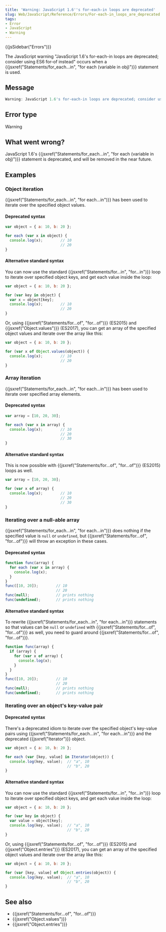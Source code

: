 ```yaml
---
title: 'Warning: JavaScript 1.6''s for-each-in loops are deprecated'
slug: Web/JavaScript/Reference/Errors/For-each-in_loops_are_deprecated
tags:
- Error
- JavaScript
- Warning
---
```

{{jsSidebar("Errors")}}

The JavaScript warning "JavaScript 1.6's for-each-in loops are deprecated;
consider using ES6 for-of instead" occurs when a
{{jsxref("Statements/for_each...in", "for each
  (variable in obj)")}}
statement is used.

## Message

```js
Warning: JavaScript 1.6's for-each-in loops are deprecated; consider using ES6 for-of instead
```

## Error type

Warning

## What went wrong?

JavaScript 1.6's
{{jsxref("Statements/for_each...in", "for each (variable in obj)")}}
statement is deprecated, and will be removed in the near future.

## Examples

### Object iteration

{{jsxref("Statements/for_each...in", "for each...in")}} has
been used to iterate over the specified object values.

#### Deprecated syntax

```js example-bad
var object = { a: 10, b: 20 };

for each (var x in object) {
  console.log(x);        // 10
                         // 20
}
```

#### Alternative standard syntax

You can now use the standard
{{jsxref("Statements/for...in", "for...in")}} loop to iterate
over specified object keys, and get each value inside the loop:

```js example-good
var object = { a: 10, b: 20 };

for (var key in object) {
  var x = object[key];
  console.log(x);        // 10
                         // 20
}
```

Or, using {{jsxref("Statements/for...of", "for...of")}} (ES2015)
and {{jsxref("Object.values")}} (ES2017), you can get an array of the
specified object values and iterate over the array like this:

```js example-good
var object = { a: 10, b: 20 };

for (var x of Object.values(object)) {
  console.log(x);        // 10
                         // 20
}
```

### Array iteration

{{jsxref("Statements/for_each...in", "for each...in")}} has
been used to iterate over specified array elements.

#### Deprecated syntax

```js example-bad
var array = [10, 20, 30];

for each (var x in array) {
  console.log(x);        // 10
                         // 20
                         // 30
}
```

#### Alternative standard syntax

This is now possible with
{{jsxref("Statements/for...of", "for...of")}} (ES2015) loops as
well.

```js example-good
var array = [10, 20, 30];

for (var x of array) {
  console.log(x);        // 10
                         // 20
                         // 30
}
```

### Iterating over a null-able array

{{jsxref("Statements/for_each...in", "for each...in")}} does
nothing if the specified value is `null` or `undefined`, but
{{jsxref("Statements/for...of", "for...of")}} will throw an
exception in these cases.

#### Deprecated syntax

```js example-bad
function func(array) {
  for each (var x in array) {
    console.log(x);
  }
}
func([10, 20]);        // 10
                       // 20
func(null);            // prints nothing
func(undefined);       // prints nothing
```

#### Alternative standard syntax

To rewrite
{{jsxref("Statements/for_each...in", "for each...in")}}
statements so that values can be `null` or `undefined` with
{{jsxref("Statements/for...of", "for...of")}} as well, you need
to guard around {{jsxref("Statements/for...of", "for...of")}}.

```js example-good
function func(array) {
  if (array) {
    for (var x of array) {
      console.log(x);
    }
  }
}
func([10, 20]);        // 10
                       // 20
func(null);            // prints nothing
func(undefined);       // prints nothing
```

### Iterating over an object's key-value pair

#### Deprecated syntax

There's a deprecated idiom to iterate over the specified object's key-value
pairs using
{{jsxref("Statements/for_each...in", "for each...in")}} and the
deprecated {{jsxref("Iterator")}} object.

```js example-bad
var object = { a: 10, b: 20 };

for each (var [key, value] in Iterator(object)) {
  console.log(key, value);  // "a", 10
                            // "b", 20
}
```

#### Alternative standard syntax

You can now use the standard
{{jsxref("Statements/for...in", "for...in")}} loop to iterate
over specified object keys, and get each value inside the loop:

```js example-good
var object = { a: 10, b: 20 };

for (var key in object) {
  var value = object[key];
  console.log(key, value);  // "a", 10
                            // "b", 20
}
```

Or, using {{jsxref("Statements/for...of", "for...of")}} (ES2015)
and {{jsxref("Object.entries")}} (ES2017), you can get an array of the
specified object values and iterate over the array like this:

```js example-good
var object = { a: 10, b: 20 };

for (var [key, value] of Object.entries(object)) {
  console.log(key, value);  // "a", 10
                            // "b", 20
}
```

## See also

*   {{jsxref("Statements/for...of", "for...of")}}
*   {{jsxref("Object.values")}}
*   {{jsxref("Object.entries")}}
